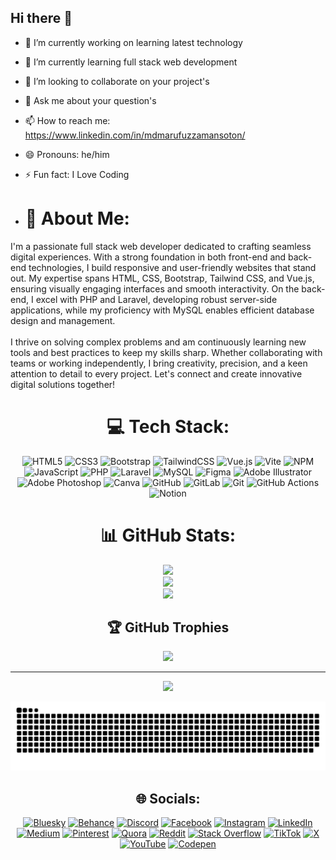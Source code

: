 ## Hi there 👋

- 🔭 I’m currently working on learning latest technology
- 🌱 I’m currently learning full stack web development
- 👯 I’m looking to collaborate on your project's 
- 💬 Ask me about your question's
- 📫 How to reach me: https://www.linkedin.com/in/mdmarufuzzamansoton/
- 😄 Pronouns: he/him
- ⚡ Fun fact: I Love Coding

- # 💫 About Me:
I'm a passionate full stack web developer dedicated to crafting seamless digital experiences. With a strong foundation in both front-end and back-end technologies, I build responsive and user-friendly websites that stand out. My expertise spans HTML, CSS, Bootstrap, Tailwind CSS, and Vue.js, ensuring visually engaging interfaces and smooth interactivity. On the back-end, I excel with PHP and Laravel, developing robust server-side applications, while my proficiency with MySQL enables efficient database design and management.<br><br>I thrive on solving complex problems and am continuously learning new tools and best practices to keep my skills sharp. Whether collaborating with teams or working independently, I bring creativity, precision, and a keen attention to detail to every project. Let's connect and create innovative digital solutions together!


<div align="center">

# 💻 Tech Stack:
![HTML5](https://img.shields.io/badge/html5-%23E34F26.svg?style=for-the-badge&logo=html5&logoColor=white) ![CSS3](https://img.shields.io/badge/css3-%231572B6.svg?style=for-the-badge&logo=css3&logoColor=white) ![Bootstrap](https://img.shields.io/badge/bootstrap-%238511FA.svg?style=for-the-badge&logo=bootstrap&logoColor=white) ![TailwindCSS](https://img.shields.io/badge/tailwindcss-%2338B2AC.svg?style=for-the-badge&logo=tailwind-css&logoColor=white) ![Vue.js](https://img.shields.io/badge/vue.js-%2335495e.svg?style=for-the-badge&logo=vuedotjs&logoColor=%234FC08D) ![Vite](https://img.shields.io/badge/vite-%23646CFF.svg?style=for-the-badge&logo=vite&logoColor=white) ![NPM](https://img.shields.io/badge/NPM-%23CB3837.svg?style=for-the-badge&logo=npm&logoColor=white) ![JavaScript](https://img.shields.io/badge/javascript-%23323330.svg?style=for-the-badge&logo=javascript&logoColor=%23F7DF1E) ![PHP](https://img.shields.io/badge/php-%23777BB4.svg?style=for-the-badge&logo=php&logoColor=white) ![Laravel](https://img.shields.io/badge/laravel-%23FF2D20.svg?style=for-the-badge&logo=laravel&logoColor=white) ![MySQL](https://img.shields.io/badge/mysql-4479A1.svg?style=for-the-badge&logo=mysql&logoColor=white) ![Figma](https://img.shields.io/badge/figma-%23F24E1E.svg?style=for-the-badge&logo=figma&logoColor=white) ![Adobe Illustrator](https://img.shields.io/badge/adobe%20illustrator-%23FF9A00.svg?style=for-the-badge&logo=adobe%20illustrator&logoColor=white) ![Adobe Photoshop](https://img.shields.io/badge/adobe%20photoshop-%2331A8FF.svg?style=for-the-badge&logo=adobe%20photoshop&logoColor=white) ![Canva](https://img.shields.io/badge/Canva-%2300C4CC.svg?style=for-the-badge&logo=Canva&logoColor=white) ![GitHub](https://img.shields.io/badge/github-%23121011.svg?style=for-the-badge&logo=github&logoColor=white) ![GitLab](https://img.shields.io/badge/gitlab-%23181717.svg?style=for-the-badge&logo=gitlab&logoColor=white) ![Git](https://img.shields.io/badge/git-%23F05033.svg?style=for-the-badge&logo=git&logoColor=white) ![GitHub Actions](https://img.shields.io/badge/github%20actions-%232671E5.svg?style=for-the-badge&logo=githubactions&logoColor=white) ![Notion](https://img.shields.io/badge/Notion-%23000000.svg?style=for-the-badge&logo=notion&logoColor=white)
</div>

<div align="center">

# 📊 GitHub Stats:
![](https://github-readme-stats.vercel.app/api?username=marufuzzamansoton-md&theme=neon&hide_border=true&include_all_commits=false&count_private=false)<br/>
![](https://nirzak-streak-stats.vercel.app/?user=marufuzzamansoton-md&theme=neon&hide_border=true)<br/>
![](https://github-readme-stats.vercel.app/api/top-langs/?username=marufuzzamansoton-md&theme=neon&hide_border=true&include_all_commits=false&count_private=false&layout=compact)
</div>

<div align="center">

## 🏆 GitHub Trophies
![](https://github-profile-trophy.vercel.app/?username=marufuzzamansoton-md&theme=radical&no-frame=true&no-bg=true&margin-w=4)

---
[![](https://visitcount.itsvg.in/api?id=marufuzzamansoton-md&icon=0&color=0)](https://visitcount.itsvg.in)

<!-- Proudly created with GPRM ( https://gprm.itsvg.in ) -->
</div>

<div align="center">

![snake gif](https://github.com/marufuzzamansoton-md/marufuzzamansoton-md/blob/output/github-snake-dark.svg)
</div>

<div align="center">

## 🌐 Socials:
[![Bluesky](https://img.shields.io/badge/bluesky-0285FF?style=for-the-badge&logo=bluesky&logoColor=%23FFFFFF)](https://bsky.app/profile/f-lex.bsky.social) [![Behance](https://img.shields.io/badge/Behance-1769ff?logo=behance&logoColor=white)](https://behance.net/mdmarufuzzamansoton) [![Discord](https://img.shields.io/badge/Discord-%237289DA.svg?logo=discord&logoColor=white)](https://discord.gg/https://discord.gg/ZwePjqHD) [![Facebook](https://img.shields.io/badge/Facebook-%231877F2.svg?logo=Facebook&logoColor=white)](https://facebook.com/maruf.uzzaman.452) [![Instagram](https://img.shields.io/badge/Instagram-%23E4405F.svg?logo=Instagram&logoColor=white)](https://instagram.com/@MARUF_UZZAMAN) [![LinkedIn](https://img.shields.io/badge/LinkedIn-%230077B5.svg?logo=linkedin&logoColor=white)](https://linkedin.com/in/mdmarufuzzamansoton) [![Medium](https://img.shields.io/badge/Medium-12100E?logo=medium&logoColor=white)](https://medium.com/@@marufuzzamansoton-md) [![Pinterest](https://img.shields.io/badge/Pinterest-%23E60023.svg?logo=Pinterest&logoColor=white)](https://pinterest.com/marufuzzamansotonmd) [![Quora](https://img.shields.io/badge/Quora-%23B92B27.svg?logo=Quora&logoColor=white)](https://quora.com/profile/https://www.quora.com/profile/F-LEX-5) [![Reddit](https://img.shields.io/badge/Reddit-%23FF4500.svg?logo=Reddit&logoColor=white)](https://reddit.com/user/marufuzzamansoton_md) [![Stack Overflow](https://img.shields.io/badge/-Stackoverflow-FE7A16?logo=stack-overflow&logoColor=white)](https://stackoverflow.com/users/29974950) [![TikTok](https://img.shields.io/badge/TikTok-%23000000.svg?logo=TikTok&logoColor=white)](https://tiktok.com/@@FLEX_X3D) [![X](https://img.shields.io/badge/X-black.svg?logo=X&logoColor=white)](https://x.com/@maruf_soto72670) [![YouTube](https://img.shields.io/badge/YouTube-%23FF0000.svg?logo=YouTube&logoColor=white)](https://www.youtube.com/@UC-CxgPDAi5XOSXVyxOVfw) [![Codepen](https://img.shields.io/badge/Codepen-000000?logo=codepen&logoColor=white)](https://codepen.io/@FLEX-X3D) 
</div>
